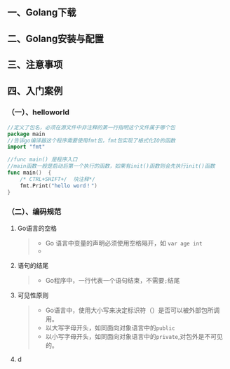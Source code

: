 ## 一、Golang下载

## 二、Golang安装与配置

## 三、注意事项

## 四、入门案例

### （一）、helloworld

```go
//定义了包名，必须在源文件中非注释的第一行指明这个文件属于哪个包
package main
//告诉go编译器这个程序需要使用fmt包，fmt包实现了格式化IO的函数
import "fmt"

//func main() 是程序入口
//main函数一般是启动后第一个执行的函数，如果有init()函数则会先执行init()函数
func main()  {
	/* CTRL+SHIFT+/  块注释*/
	fmt.Print("hello word！")
}
```

### （二）、编码规范

1. Go语言的空格

   > - Go 语言中变量的声明必须使用空格隔开，如 `var age int`
   > - 

2. 语句的结尾

   > - Go程序中，一行代表一个语句结束，不需要`;`结尾

3. 可见性原则

   > - Go语言中，使用大小写来决定标识符（）是否可以被外部包所调用。
   > - 以大写字母开头，如同面向对象语言中的`public`
   > - 以小写字母开头，如同面向对象语言中的`private`,对包外是不可见的。

4.  d 